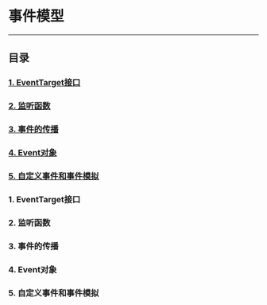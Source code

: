 # 事件模型
***
## 目录
### [1. EventTarget接口](#EventTarget接口)
### [2. 监听函数](#监听函数)
### [3. 事件的传播](#事件的传播)
### [4. Event对象](#Event对象)
### [5. 自定义事件和事件模拟](#自定义事件和事件模拟)

### <a id="EventTarget接口">1. EventTarget接口</a>

### <a id="监听函数">2. 监听函数</a>

### <a id="事件的传播">3. 事件的传播</a>

### <a id="Event对象">4. Event对象</a>

### <a id="自定义事件和事件模拟">5. 自定义事件和事件模拟</a>